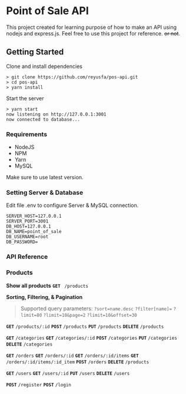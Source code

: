 # Point of Sale API

This project created for learning purpose of how to make an API using nodejs and express.js. Feel free to use this project for reference. ~~or not~~.

## Getting Started

Clone and install dependencies
```shell
> git clone https://github.com/reyusfa/pos-api.git
> cd pos-api
> yarn install
```
Start the server
```shell
> yarn start
now listening on http://127.0.0.1:3001
now connected to database...
```

### Requirements
  - NodeJS
  - NPM
  - Yarn
  - MySQL

Make sure to use latest version.
### Setting Server & Database
Edit file .env to configure Server & MySQL connection.
```
SERVER_HOST=127.0.0.1
SERVER_PORT=3001
DB_HOST=127.0.0.1
DB_NAME=point_of_sale
DB_USERNAME=root
DB_PASSWORD=
```
### API Reference

### Products
**Show all products**
**`GET`** ` /products`


**Sorting, Filtering, & Pagination**
>Supported query parameters:
`?sort=name.desc`
`?filter[name]=`
`?limit=80`
`?limit=10&page=2`
`?limit=10&offset=30`

**`GET`** `/products/:id`
**`POST`** `/products`
**`PUT`** `/products`
**`DELETE`** `/products`

**`GET`** `/categories`
**`GET`** `/categories/:id`
**`POST`** `/categories`
**`PUT`** `/categories`
**`DELETE`** `/categories`

**`GET`** `/orders`
**`GET`** `/orders/:id`
**`GET`** `/orders/:id/items`
**`GET`** `/orders/:id/items/:id_item`
**`POST`** `/orders`
**`DELETE`** `/products`

**`GET`** `/users`
**`GET`** `/users/:id`
**`PUT`** `/users`
**`DELETE`** `/users`

**`POST`** `/register`
**`POST`** `/login`
